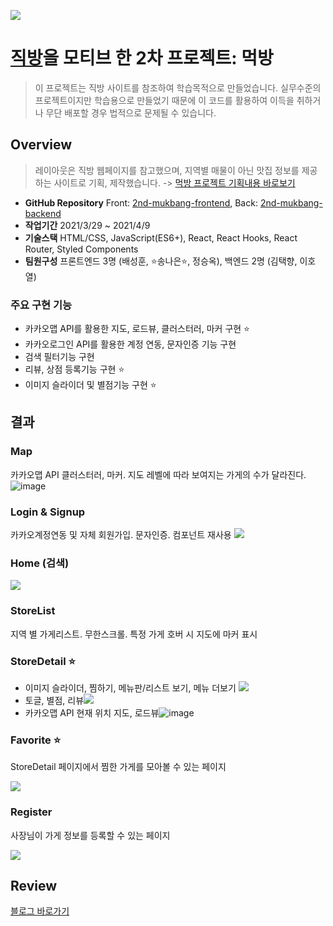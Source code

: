![](https://images.velog.io/images/songbetter/post/f683338e-de4e-4f7b-976f-d6a8579000e3/image.png)
# [직방](https://www.zigbang.com/)을 모티브 한 2차 프로젝트: 먹방
> 이 프로젝트는 직방 사이트를 참조하여 학습목적으로 만들었습니다. 실무수준의 프로젝트이지만 학습용으로 만들었기 때문에 이 코드를 활용하여 이득을 취하거나 무단 배포할 경우 법적으로 문제될 수 있습니다.

## Overview
>레이아웃은 직방 웹페이지를 참고했으며, 지역별 매물이 아닌 맛집 정보를 제공하는 사이트로 기획, 제작했습니다. -> [먹방 프로젝트 기획내용 바로보기](https://velog.io/@songbetter/%EC%A7%81%EB%B0%A9-%ED%94%84%EB%A1%9C%EC%A0%9D%ED%8A%B8-%ED%8C%80-%EB%B0%9C%ED%91%9C)

* **GitHub Repository** Front: [2nd-mukbang-frontend](https://github.com/wecode-bootcamp-korea/18-2nd-mukbang-frontend), Back: [2nd-mukbang-backend](https://github.com/wecode-bootcamp-korea/18-2nd-mukbang-backend)
* **작업기간** 2021/3/29 ~ 2021/4/9
* **기술스택** HTML/CSS, JavaScript(ES6+), React, React Hooks, React Router, Styled Components
* **팀원구성** 프론트엔드 3명 (배성훈, ⭐송나은⭐, 정승옥), 백엔드 2명 (김택향, 이호열)

### 주요 구현 기능
* 카카오맵 API를 활용한 지도, 로드뷰, 클러스터러, 마커 구현 ⭐
* 카카오로그인 API를 활용한 계정 연동, 문자인증 기능 구현
* 검색 필터기능 구현
* 리뷰, 상점 등록기능 구현 ⭐
* 이미지 슬라이더 및 별점기능 구현 ⭐
## 결과
### Map
카카오맵 API 클러스터러, 마커. 지도 레벨에 따라 보여지는 가게의 수가 달라진다.
![image](https://user-images.githubusercontent.com/75013112/125447404-c0332b3f-b6cd-41c8-8264-6c587d5ca97f.png)
### Login & Signup
카카오계정연동 및 자체 회원가입. 문자인증. 컴포넌트 재사용
![](https://images.velog.io/images/songbetter/post/b703c10f-fe36-4234-ac8d-228b231ae425/image.png)
### Home (검색)
![](https://images.velog.io/images/songbetter/post/a35b02d1-ad99-4d80-9e38-9e38f46336be/image.png)
### StoreList
지역 별 가게리스트. 무한스크롤. 특정 가게 호버 시 지도에 마커 표시
### StoreDetail ⭐
* 이미지 슬라이더, 찜하기, 메뉴판/리스트 보기, 메뉴 더보기
![](https://images.velog.io/images/songbetter/post/b012a738-1133-4240-aacf-64fdab872eee/image.png)
* 토글, 별점, 리뷰![](https://images.velog.io/images/songbetter/post/c0e57b33-574e-40d2-85d3-5f2f3023066a/image.png)
* 카카오맵 API 현재 위치 지도, 로드뷰![image](https://user-images.githubusercontent.com/75013112/125447573-29d582fa-d6d2-4da9-aafb-965b043706ad.png)

### Favorite ⭐
StoreDetail 페이지에서 찜한 가게를 모아볼 수 있는 페이지

![](https://images.velog.io/images/songbetter/post/1673a0ad-7eeb-4207-8e1d-aa47d0bb199e/image.png)
### Register
사장님이 가게 정보를 등록할 수 있는 페이지

![](https://images.velog.io/images/songbetter/post/95c71bc3-bf07-4d8f-8761-8113709502b9/image.png)

## Review
[블로그 바로가기](https://velog.io/@songbetter/%EC%A7%81%EB%B0%A9%EC%9D%84-%EB%AA%A8%ED%8B%B0%EB%B8%8C-%ED%95%9C-2%EC%B0%A8-%ED%94%84%EB%A1%9C%EC%A0%9D%ED%8A%B8-%EB%A8%B9%EB%B0%A9)
